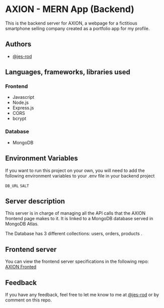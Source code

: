 
# AXION - MERN App (Backend)

This is the backend server for AXION, a webpage for a fictitious smartphone selling company created as a portfolio app for my profile.


## Authors

- [@jes-rod](https://github.com/jes-rod)


## Languages, frameworks, libraries used

### Frontend
- Javascript
- Node.js
- Express.js
- CORS
- bcrypt

### Database
- MongoDB


## Environment Variables

If you want to run this project on your own, you will need to add the following environment variables to your .env file in your backend project

`DB_URL`
`SALT`

## Server description

This server is in charge of managing all the API calls that the AXION frontend page makes to it. It is linked to a MongoDB database served in MongoDB Atlas.

The Database has 3 different collections: users, orders, products . 

## Frontend server

You can view the frontend server specifications in the following repo: [AXION Fronted](https://github.com/jes-rod/axion)


## Feedback

If you have any feedback, feel free to let me know to me at [@jes-rod](https://github.com/jes-rod) or by comment on this repo.


